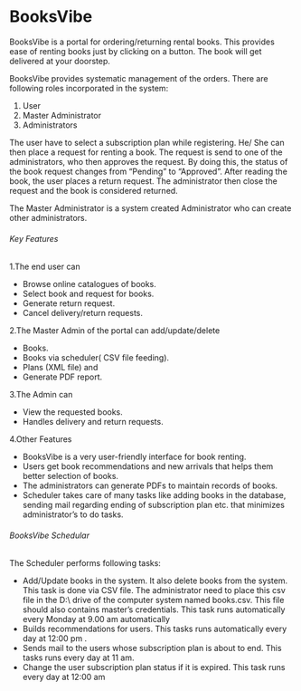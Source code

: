 # BooksVibe

BooksVibe is a portal for ordering/returning rental books. This provides ease of renting books just by clicking on a button. The book will get delivered at your doorstep. 

BooksVibe provides systematic management of the orders. There are following roles incorporated in the system:
1.	User
2.	Master Administrator
3.	Administrators

The user have to select a subscription plan while registering.  He/ She can then place a request for renting a book. The request is send to one of the administrators, who then approves the request. By doing this, the status of the book request changes from “Pending” to “Approved”. After reading the book, the user places a return request. The administrator then close the request and the book is considered returned.

The Master Administrator is a system created Administrator who can create other administrators.

###### Key Features
1.The end user can
-	Browse online catalogues of books.
-	Select book and request for books.
-	Generate return request.
-	Cancel delivery/return requests.

2.The Master Admin of the portal can  add/update/delete 
-	Books. 
-	Books via scheduler( CSV file feeding).
-	Plans (XML file)  and 
-	Generate PDF report.

3.The Admin can
-	View the requested books.
-	Handles delivery and return requests.

4.Other Features
-	BooksVibe is a very user-friendly interface for book renting.
-	Users get book recommendations and new arrivals that helps them better selection of books.
-	The administrators can generate PDFs to maintain records of books.
-	Scheduler takes care of many tasks like adding books in the database, sending mail regarding ending of subscription plan etc. that minimizes administrator’s to do tasks.

###### BooksVibe Schedular

The Scheduler performs following tasks:
- Add/Update books in the system. It also delete books from the system. This task is done via CSV file. The administrator need to place this csv file in the D:\ drive of the computer system named books.csv. This file should also contains master’s credentials.
This task runs automatically every Monday at 9.00 am automatically
-	Builds recommendations for users. This tasks runs automatically every day at 12:00 pm .
-	Sends mail to the users whose subscription plan is about to end. This tasks runs every day at 11 am.
-	Change the user subscription plan status if it is expired. This task runs every day at 12:00 am 



